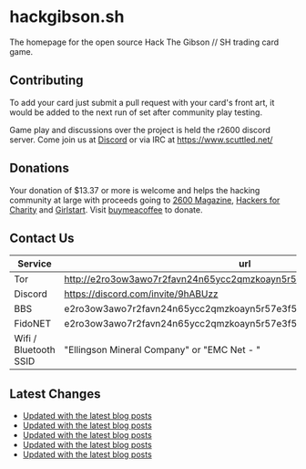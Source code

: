 # hackgibson.sh
The homepage for the open source Hack The Gibson // SH trading card game.


## Contributing

To add your card just submit a pull request with your card's front art, it would be added to the next run of set after community play testing.

Game play and discussions over the project is held the r2600 discord server. Come join us at [Discord](https://discord.com/invite/9hABUzz) or via IRC at https://www.scuttled.net/


## Donations

Your donation of $13.37 or more is welcome and helps the hacking community at large with proceeds going to [2600 Magazine](https://2600.com/), [Hackers for Charity](https://hackersforcharity.org) and [Girlstart](https://girlstart.org).  Visit [buymeacoffee](https://www.buymeacoffee.com/hackgibson.sh) to donate.


## Contact Us

Service | url
-|-
Tor | http://e2ro3ow3awo7r2favn24n65ycc2qmzkoayn5r57e3f56nvjwdcgg32ad.onion
Discord | https://discord.com/invite/9hABUzz
BBS | e2ro3ow3awo7r2favn24n65ycc2qmzkoayn5r57e3f56nvjwdcgg32ad.onion:23
FidoNET | e2ro3ow3awo7r2favn24n65ycc2qmzkoayn5r57e3f56nvjwdcgg32ad.onion:24554
Wifi / Bluetooth SSID | "Ellingson Mineral Company" or "EMC Net - <fidonet address>"

## Latest Changes
<!-- BLOG-POST-LIST:START -->
- [Updated with the latest blog posts](https://github.com/DFW2600/hackgibson.sh/commit/4b2a8d26f45c4db5b09eb1d3b4a9c71fcd755889)
- [Updated with the latest blog posts](https://github.com/DFW2600/hackgibson.sh/commit/5137d825a5fd8f97e4c5df2bbb91347bfc9ea7cd)
- [Updated with the latest blog posts](https://github.com/DFW2600/hackgibson.sh/commit/a4e3d8136ade47d5e6d6c2e387e35385f92d81ee)
- [Updated with the latest blog posts](https://github.com/DFW2600/hackgibson.sh/commit/9c463073f7f1ec955cea5b097d1e2b3e97687b33)
- [Updated with the latest blog posts](https://github.com/DFW2600/hackgibson.sh/commit/bc5e1fab0016bdd8531c008b7e3d71eea7098450)
<!-- BLOG-POST-LIST:END -->
